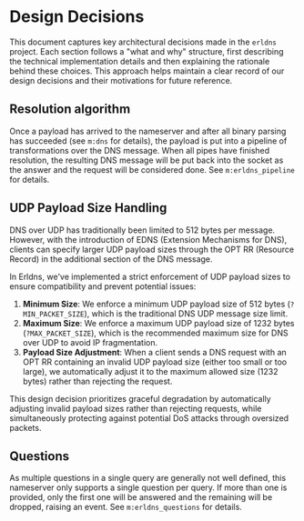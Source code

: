 # Design Decisions

This document captures key architectural decisions made in the `erldns` project. Each section follows a "what and why" structure, first describing the technical implementation details and then explaining the rationale behind these choices. This approach helps maintain a clear record of our design decisions and their motivations for future reference.

## Resolution algorithm

Once a payload has arrived to the nameserver and after all binary parsing has succeeded (see `m:dns` for details),
the payload is put into a pipeline of transformations over the DNS message. When all pipes have finished resolution, the resulting DNS message will be put back into the socket as the answer and the request will be considered done. See `m:erldns_pipeline` for details.

## UDP Payload Size Handling

DNS over UDP has traditionally been limited to 512 bytes per message. However, with the introduction of EDNS (Extension Mechanisms for DNS), clients can specify larger UDP payload sizes through the OPT RR (Resource Record) in the additional section of the DNS message.

In Erldns, we've implemented a strict enforcement of UDP payload sizes to ensure compatibility and prevent potential issues:

1. **Minimum Size**: We enforce a minimum UDP payload size of 512 bytes (`?MIN_PACKET_SIZE`), which is the traditional DNS UDP message size limit.
2. **Maximum Size**: We enforce a maximum UDP payload size of 1232 bytes (`?MAX_PACKET_SIZE`), which is the recommended maximum size for DNS over UDP to avoid IP fragmentation.
3. **Payload Size Adjustment**: When a client sends a DNS request with an OPT RR containing an invalid UDP payload size (either too small or too large), we automatically adjust it to the maximum allowed size (1232 bytes) rather than rejecting the request.

This design decision prioritizes graceful degradation by automatically adjusting invalid payload sizes rather than rejecting requests, while simultaneously protecting against potential DoS attacks through oversized packets.

## Questions

As multiple questions in a single query are generally not well defined, this nameserver only supports a single question per query. If more than one is provided, only the first one will be answered and the remaining will be dropped, raising an event. See `m:erldns_questions` for details.
